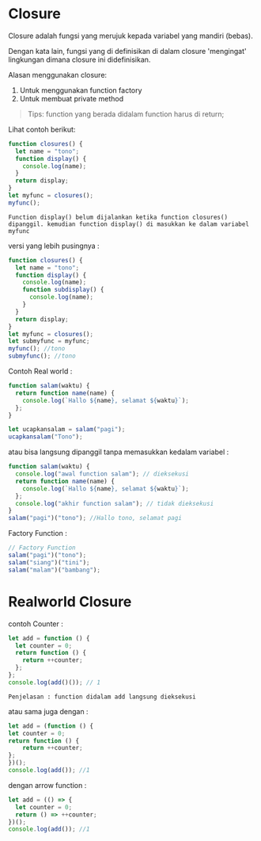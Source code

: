 # Closure

Closure adalah fungsi yang merujuk kepada variabel yang mandiri (bebas). 

Dengan kata lain, fungsi yang di definisikan di dalam closure 'mengingat' lingkungan dimana closure ini didefinisikan. 

Alasan menggunakan closure: 
1. Untuk menggunakan function factory
2. Untuk membuat private method

> Tips: function yang berada didalam function harus di return;

Lihat contoh berikut:

```js
function closures() {
  let name = "tono";
  function display() {
    console.log(name);
  }
  return display;
}
let myfunc = closures();
myfunc();
```

` Function display() belum dijalankan ketika function closures() dipanggil. kemudian function display() di masukkan ke dalam variabel myfunc `

versi yang lebih pusingnya :

```js
function closures() {
  let name = "tono";
  function display() {
    console.log(name);
    function subdisplay() {
      console.log(name);
    }
  }
  return display;
}
let myfunc = closures();
let submyfunc = myfunc;
myfunc(); //tono
submyfunc(); //tono
```

Contoh Real world :
```js
function salam(waktu) {
  return function name(name) {
    console.log(`Hallo ${name}, selamat ${waktu}`);
  };
}

let ucapkansalam = salam("pagi");
ucapkansalam("Tono");
```
atau bisa langsung dipanggil tanpa memasukkan kedalam variabel :
```js
function salam(waktu) {
  console.log("awal function salam"); // dieksekusi
  return function name(name) {
    console.log(`Hallo ${name}, selamat ${waktu}`);
  };
  console.log("akhir function salam"); // tidak dieksekusi
}
salam("pagi")("tono"); //Hallo tono, selamat pagi
```
Factory Function : 
```js
// Factory Function
salam("pagi")("tono");
salam("siang")("tini");
salam("malam")("bambang");
```

# Realworld Closure

contoh Counter :

```js
let add = function () {
  let counter = 0;
  return function () {
    return ++counter;
  };
};
console.log(add()()); // 1
```
`Penjelasan : function didalam add langsung dieksekusi`

atau sama juga dengan :

```js
let add = (function () {
let counter = 0;
return function () {
    return ++counter;
};
})();
console.log(add()); //1
```

dengan arrow function : 

```js
let add = (() => {
  let counter = 0;
  return () => ++counter;
})();
console.log(add()); //1 
```
